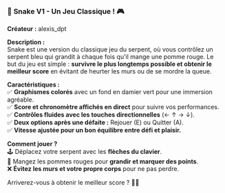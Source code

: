 ### 🐍 **Snake V1 - Un Jeu Classique !** 🎮  

**Créateur :** alexis_dpt  

**Description :**  
Snake est une version du classique jeu du serpent, où vous contrôlez un serpent bleu qui grandit à chaque fois qu'il mange une pomme rouge. Le but du jeu est simple : **survivre le plus longtemps possible et obtenir le meilleur score** en évitant de heurter les murs ou de se mordre la queue.  

**Caractéristiques :**  
✅ **Graphismes colorés** avec un fond en damier vert pour une immersion agréable.  
✅ **Score et chronomètre affichés en direct** pour suivre vos performances.  
✅ **Contrôles fluides avec les touches directionnelles** (← ↑ → ↓).  
✅ **Deux options après une défaite :** Rejouer (E) ou Quitter (A).  
✅ **Vitesse ajustée pour un bon équilibre entre défi et plaisir.**  

**Comment jouer ?**  
🕹️ Déplacez votre serpent avec les **flèches du clavier**.  
🍏 Mangez les pommes rouges pour **grandir et marquer des points**.  
❌ **Évitez les murs et votre propre corps** pour ne pas perdre.  

Arriverez-vous à obtenir le meilleur score ? 🎯🔥
